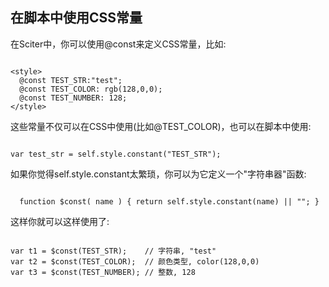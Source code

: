 ## 在脚本中使用CSS常量

  <div class="storycontent"> 
   <p>在Sciter中，你可以使用@const来定义CSS常量，比如:</p> 
   <pre class="brush: css;"><code>
&lt;style&gt;
  @const TEST_STR:&quot;test&quot;;
  @const TEST_COLOR: rgb(128,0,0);
  @const TEST_NUMBER: 128;
&lt;/style&gt;
</code></pre> 
   <p>这些常量不仅可以在CSS中使用(比如@TEST_COLOR)，也可以在脚本中使用:</p> 
   <pre class="brush: js;"><code>
var test_str = self.style.constant(&quot;TEST_STR&quot;);
</code></pre> 
   <p>如果你觉得self.style.constant太繁琐，你可以为它定义一个"字符串器"函数:</p> 
   <pre class="brush: js;"><code>
  function $const( name ) { return self.style.constant(name) || &quot;&quot;; }
</code></pre> 
   <p>这样你就可以这样使用了:</p> 
   <pre class="brush: js;"><code>
var t1 = $const(TEST_STR);    // 字符串, &quot;test&quot; 
var t2 = $const(TEST_COLOR);  // 颜色类型, color(128,0,0)
var t3 = $const(TEST_NUMBER); // 整数, 128
</code></pre> 
  </div>
